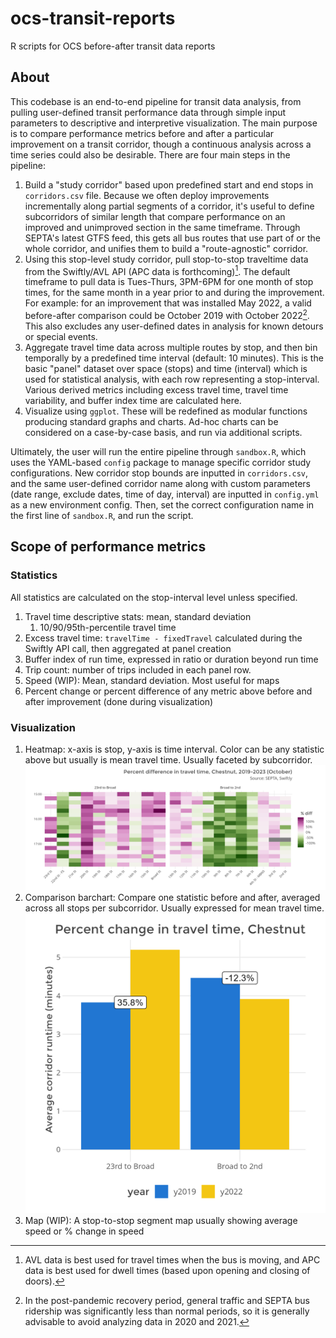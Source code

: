# ocs-transit-reports

R scripts for OCS before-after transit data reports

## About

This codebase is an end-to-end pipeline for transit data analysis, from pulling user-defined transit performance data through simple input parameters to descriptive and interpretive visualization. The main purpose is to compare performance metrics before and after a particular improvement on a transit corridor, though a continuous analysis across a time series could also be desirable. There are four main steps in the pipeline:

1) Build a "study corridor" based upon predefined start and end stops in ```corridors.csv``` file. Because we often deploy improvements incrementally along partial segments of a corridor, it's useful to define subcorridors of similar length that compare performance on an improved and unimproved section in the same timeframe. Through SEPTA's latest GTFS feed, this gets all bus routes that use part of or the whole corridor, and unifies them to build a "route-agnostic" corridor.
2) Using this stop-level study corridor, pull stop-to-stop traveltime data from the Swiftly/AVL API (APC data is forthcoming)[^1]. The default timeframe to pull data is Tues-Thurs, 3PM-6PM for one month of stop times, for the same month in a year prior to and during the improvement. For example: for an improvement that was installed May 2022, a valid before-after comparison could be October 2019 with October 2022[^2]. This also excludes any user-defined dates in analysis for known detours or special events.
3) Aggregate travel time data across multiple routes by stop, and then bin temporally by a predefined time interval (default: 10 minutes). This is the basic "panel" dataset over space (stops) and time (interval) which is used for statistical analysis, with each row representing a stop-interval. Various derived metrics including excess travel time, travel time variability, and buffer index time are calculated here.
4) Visualize using ```ggplot```. These will be redefined as modular functions producing standard graphs and charts. Ad-hoc charts can be considered on a case-by-case basis, and run via additional scripts.

Ultimately, the user will run the entire pipeline through ```sandbox.R```, which uses the YAML-based ```config``` package to manage specific corridor study configurations. New corridor stop bounds are inputted in ```corridors.csv```, and the same user-defined corridor name along with custom parameters (date range, exclude dates, time of day, interval) are inputted in ```config.yml``` as a new environment config. Then, set the correct configuration name in the first line of ```sandbox.R```, and run the script.

## Scope of performance metrics

### Statistics

All statistics are calculated on the stop-interval level unless specified.

1. Travel time descriptive stats: mean, standard deviation
    1. 10/90/95th-percentile travel time
2. Excess travel time: ```travelTime - fixedTravel``` calculated during the Swiftly API call, then aggregated at panel creation
3. Buffer index of run time, expressed in ratio or duration beyond run time
4. Trip count: number of trips included in each panel row.
5. Speed (WIP): Mean, standard deviation. Most useful for maps
6. Percent change or percent difference of any metric above before and after improvement (done during visualization)

### Visualization

1. Heatmap: x-axis is stop, y-axis is time interval. Color can be any statistic above but usually is mean travel time. Usually faceted by subcorridor.
![Heatmap image](img/runtime_chestnut_pctdiff.png)
2. Comparison barchart: Compare one statistic before and after, averaged across all stops per subcorridor. Usually expressed for mean travel time.
![Barchart image](img/runtime_chestnut_comp.png)
3. Map (WIP): A stop-to-stop segment map usually showing average speed or % change in speed

[^1]: AVL data is best used for travel times when the bus is moving, and APC data is best used for dwell times (based upon opening and closing of doors).
[^2]: In the post-pandemic recovery period, general traffic and SEPTA bus ridership was significantly less than normal periods, so it is generally advisable to avoid analyzing data in 2020 and 2021.
